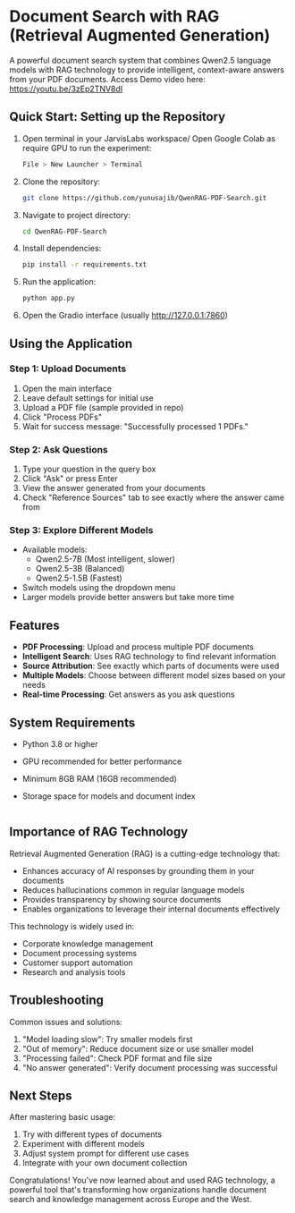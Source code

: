 # Document Search with RAG (Retrieval Augmented Generation)

A powerful document search system that combines Qwen2.5 language models with RAG technology to provide intelligent, context-aware answers from your PDF documents.
Access Demo video here: https://youtu.be/3zEp2TNV8dI
## Quick Start: Setting up the Repository

1. Open terminal in your JarvisLabs workspace/ Open Google Colab as require GPU to run the experiment:
   ```bash
   File > New Launcher > Terminal
   ```

2. Clone the repository:
   ```bash
   git clone https://github.com/yunusajib/QwenRAG-PDF-Search.git
   ```

3. Navigate to project directory:
   ```bash
   cd QwenRAG-PDF-Search
   ```

4. Install dependencies:
   ```bash
   pip install -r requirements.txt
   ```

5. Run the application:
   ```bash
   python app.py
   ```

6. Open the Gradio interface (usually http://127.0.0.1:7860)

## Using the Application

### Step 1: Upload Documents
1. Open the main interface
2. Leave default settings for initial use
3. Upload a PDF file (sample provided in repo)
4. Click "Process PDFs"
5. Wait for success message: "Successfully processed 1 PDFs."

### Step 2: Ask Questions
1. Type your question in the query box
2. Click "Ask" or press Enter
3. View the answer generated from your documents
4. Check "Reference Sources" tab to see exactly where the answer came from

### Step 3: Explore Different Models
- Available models:
  - Qwen2.5-7B (Most intelligent, slower)
  - Qwen2.5-3B (Balanced)
  - Qwen2.5-1.5B (Fastest)
- Switch models using the dropdown menu
- Larger models provide better answers but take more time

## Features

- **PDF Processing**: Upload and process multiple PDF documents
- **Intelligent Search**: Uses RAG technology to find relevant information
- **Source Attribution**: See exactly which parts of documents were used
- **Multiple Models**: Choose between different model sizes based on your needs
- **Real-time Processing**: Get answers as you ask questions

## System Requirements

- Python 3.8 or higher
- GPU recommended for better performance
- Minimum 8GB RAM (16GB recommended)
- Storage space for models and document index

   ```

## Importance of RAG Technology

Retrieval Augmented Generation (RAG) is a cutting-edge technology that:
- Enhances accuracy of AI responses by grounding them in your documents
- Reduces hallucinations common in regular language models
- Provides transparency by showing source documents
- Enables organizations to leverage their internal documents effectively

This technology is widely used in:
- Corporate knowledge management
- Document processing systems
- Customer support automation
- Research and analysis tools

## Troubleshooting

Common issues and solutions:
1. "Model loading slow": Try smaller models first
2. "Out of memory": Reduce document size or use smaller model
3. "Processing failed": Check PDF format and file size
4. "No answer generated": Verify document processing was successful

## Next Steps

After mastering basic usage:
1. Try with different types of documents
2. Experiment with different models
3. Adjust system prompt for different use cases
4. Integrate with your own document collection

Congratulations! You've now learned about and used RAG technology, a powerful tool that's transforming how organizations handle document search and knowledge management across Europe and the West.
